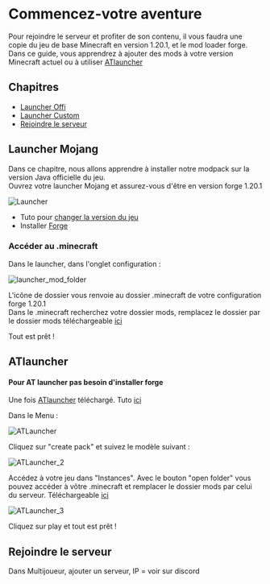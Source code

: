 # Commencez-votre aventure

Pour rejoindre le serveur et profiter de son contenu, il vous faudra une copie du jeu de base Minecraft en version 1.20.1, et le mod loader forge. Dans ce guide, vous apprendrez à ajouter des mods à votre version Minecraft actuel ou à utiliser [ATlauncher](https://atlauncher.com/)

## Chapitres
- [Launcher Offi](#launcher-mojang)
- [Launcher Custom](#atlauncher)
- [Rejoindre le serveur](#rejoindre-le-serveur)

## Launcher Mojang

Dans ce chapitre, nous allons apprendre à installer notre modpack sur la version Java officielle du jeu. <br >
Ouvrez votre launcher Mojang et assurez-vous d'être en version forge 1.20.1 <br >


![Launcher](https://github.com/McBigProject/Minecraft_Big_Adventure/assets/113355529/5d8bad34-a06d-4348-8401-0c95b040f038) <br >

- Tuto pour [changer la version du jeu](https://shockbyte.com/billing/knowledgebase/189/How-to-Change-Your-Minecraft-Client-Version-on-Java-Edition.html)
- Installer [Forge](https://www.wikihow.com/Install-Minecraft-Forge)

### Accéder au .minecraft

Dans le launcher, dans l'onglet configuration : <br >

![launcher_mod_folder](https://github.com/McBigProject/Minecraft_Big_Adventure/assets/113355529/dea4f78a-1e96-47db-a1af-3d40a4c08708) <br >

L'icône de dossier vous renvoie au dossier .minecraft de votre configuration forge 1.20.1 <br >
Dans le .minecraft recherchez votre dossier mods, remplacez le dossier par le dossier mods téléchargeable [ici](Server)<br >

Tout est prêt !<br >

## ATlauncher
#### Pour AT launcher pas besoin d'installer forge
Une fois [ATlauncher](https://atlauncher.com/) téléchargé. Tuto [ici](https://atlauncher.com/help/windows-install) <br >

Dans le Menu : <br >

![ATLauncher](https://github.com/McBigProject/Minecraft_Big_Adventure/assets/113355529/fb6c0d7e-7796-4ff8-acc9-2e44abd3b658) <br >

Cliquez sur "create pack" et suivez le modèle suivant : <br >

![ATLauncher_2](https://github.com/McBigProject/Minecraft_Big_Adventure/assets/113355529/35f66b61-6fb4-4b5b-abb3-a2717ed5a705)

Accédez à votre jeu dans "Instances". Avec le bouton "open folder" vous pouvez accéder à vôtre .minecraft et remplacer le dossier mods par celui du serveur. Téléchargeable [ici](Server) <br >

![ATLauncher_3](https://github.com/McBigProject/Minecraft_Big_Adventure/assets/113355529/14145811-4e35-4690-b56b-811b82da1b2c) <br >

Cliquez sur play et tout est prêt ! 

## Rejoindre le serveur

Dans Multijoueur, ajouter un serveur, IP = voir sur discord
